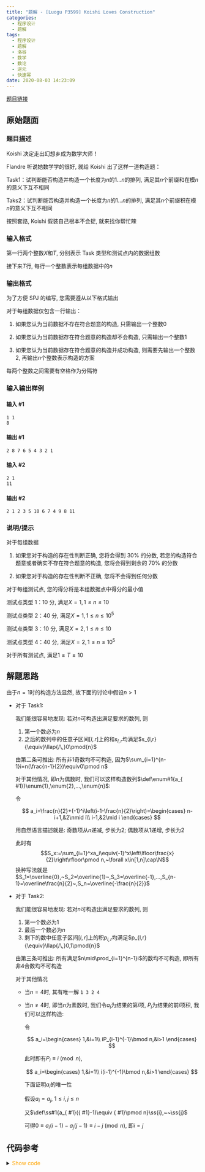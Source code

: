 ```yaml
---
title: "题解 - [Luogu P3599] Koishi Loves Construction"
categories:
  - 程序设计
  - 题解
tags:
  - 程序设计
  - 题解
  - 洛谷
  - 数学
  - 数论
  - 逆元
  - 快速幂
date: 2020-08-03 14:23:09
---
```


[题目链接](https://www.luogu.com.cn/problem/P3599)

<!-- more -->

## 原始题面

### 题目描述

Koishi 决定走出幻想乡成为数学大师！

Flandre 听说她数学学的很好, 就给 Koishi 出了这样一道构造题：

Task1：试判断能否构造并构造一个长度为$n$的$1\dots n$的排列, 满足其$n$个前缀和在模$n$的意义下互不相同

Taks2：试判断能否构造并构造一个长度为$n$的$1\dots n$的排列, 满足其$n$个前缀积在模$n$的意义下互不相同

按照套路, Koishi 假装自己根本不会捉, 就来找你帮忙辣

### 输入格式

第一行两个整数$X$和$T$, 分别表示 Task 类型和测试点内的数据组数

接下来$T$行, 每行一个整数表示每组数据中的$n$

### 输出格式

为了方便 SPJ 的编写, 您需要遵从以下格式输出

对于每组数据仅包含一行输出：

1. 如果您认为当前数据不存在符合题意的构造, 只需输出一个整数$0$

1. 如果您认为当前数据存在符合题意的构造却不会构造, 只需输出一个整数$1$

1. 如果您认为当前数据存在符合题意的构造并成功构造, 则需要先输出一个整数$2$, 再输出$n$个整数表示构造的方案

每两个整数之间需要有空格作为分隔符

### 输入输出样例

#### 输入 #1

```input1
1 1
8
```

#### 输出 #1

```output1
2 8 7 6 5 4 3 2 1
```

#### 输入 #2

```input2
2 1
11
```

#### 输出 #2

```output2
2 1 2 3 5 10 6 7 4 9 8 11
```

### 说明/提示

对于每组数据

1. 如果您对于构造的存在性判断正确, 您将会得到 $30\%$ 的分数, 若您的构造符合题意或者确实不存在符合题意的构造, 您将会得到剩余的 $70\%$ 的分数

1. 如果您对于构造的存在性判断不正确, 您将不会得到任何分数

对于每组测试点, 您的得分将是本组数据点中得分的最小值

测试点类型 1：10 分, 满足$X=1,1\leq n\leq 10$

测试点类型 2：40 分, 满足$X=1,1\leq n\leq10^5$

测试点类型 3：10 分, 满足$X=2,1\leq n\leq 10$

测试点类型 4：40 分, 满足$X=2,1\leq n\leq10^5$

对于所有测试点, 满足$1\leq T\leq 10$

## 解题思路

由于$n=1$时的构造方法显然, 故下面的讨论中假设$n>1$

- 对于 Task1:

  我们能很容易地发现: 若对$n$可构造出满足要求的数列, 则

  1. 第一个数必为$n$
  1. 之后的数列中的任意子区间$[l,r]$上的和$s_{l,r}$均满足$s_{l,r}{\equiv}\llap{/\,}0\pmod{n}$

  由第二条可推出: 所有非$1$奇数均不可构造, 因为$\sum_{i=1}^{n-1}i=n(\frac{n-1}{2})\equiv0\pmod n$

  对于其他情况, 即$n$为偶数时, 我们可以这样构造数列$\def\enum#1{a_{ #1}}\enum{1},\enum{2},...,\enum{n}$:

  令

  $$
  a_i=\frac{n}{2}+(-1)^i\left(i-1-\frac{n}{2}\right)=\begin{cases}
    n-i+1,&2\nmid i\\
    i-1,&2\mid i
  \end{cases}
  $$

  用自然语言描述就是: 奇数项从$n$递减, 步长为$2$; 偶数项从$1$递增, 步长为$2$

  此时有
  $$S_x:=\sum_{i=1}^xa_i\equiv(-1)^x\left\lfloor\frac{x}{2}\right\rfloor\pmod n,~\forall x\in[1,n]\cap\N$$
  换种写法就是$S_1=\overline{0},~S_2=\overline{1}~,S_3=\overline{-1},...,S_{n-1}=\overline\frac{n}{2}~,S_n=\overline{-\frac{n}{2}}$

- 对于 Task2:

  我们能很容易地发现: 若对$n$可构造出满足要求的数列, 则

  1. 第一个数必为$1$
  1. 最后一个数必为$n$
  1. 剩下的数中任意子区间$[l,r]$上的积$p_{l,r}$均满足$p_{l,r}{\equiv}\llap{/\,}0,1\pmod{n}$

  由第三条可推出: 所有满足$n\mid\prod_{i=1}^{n-1}i$的数均不可构造, 即所有非$4$合数均不可构造

  对于其他情况

  - 当$n=4$时, 其有唯一解 `1 3 2 4`
  - 当$n\ne4$时, 即当$n$为素数时, 我们令$a_i$为结果的第$i$项, $P_i$为结果的前$i$项积, 我们可以这样构造:

    令

    $$
    a_i=\begin{cases}
      1,&i=1\\
      iP_{i-1}^{-1}\bmod n,&i>1
    \end{cases}
    $$

    此时即有$P_i\equiv i\pmod n$,

    $$
    a_i=\begin{cases}
      1,&i=1\\
      i(i-1)^{-1}\bmod n,&i>1
    \end{cases}
    $$

    下面证明$a_i$的唯一性

    假设$a_i=a_j,~1\leqslant i,j\leqslant n$

    又$\def\ss#1{a_{ #1}({ #1}-1)\equiv { #1}\pmod n}\ss{i},~~\ss{j}$

    可得$0\equiv a_i(i-1)-a_j(j-1)\equiv i-j\pmod n$, 即$i=j$

## 代码参考

<details>
<summary><font color='orange'>Show code</font></summary>

{% icodeweb cpa title:Luogu_3599 lang:cpp Luogu/3599/0.cpp %}

</details>
